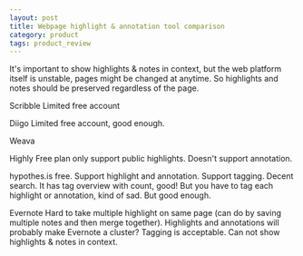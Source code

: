 ```yaml
---
layout: post
title: Webpage highlight & annotation tool comparison
category: product
tags: product_review
---
```


It's important to show highlights & notes in context, but the web platform itself is unstable, pages might be changed at anytime. So highlights and notes should be preserved regardless of the page.

Scribble
Limited free account

Diigo
Limited free account, good enough. 

Weava

Highly
Free plan only support public highlights. Doesn't support annotation.

hypothes.is
free. Support highlight and annotation. Support tagging. Decent search.  It has tag overview with count, good! But you have to tag each highlight or annotation, kind of sad. But good enough.

Evernote
Hard to take multiple highlight on same page (can do by saving multiple notes and then merge together). Highlights and annotations will probably make Evernote a cluster? Tagging is acceptable. Can not show highlights & notes in context. 